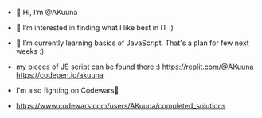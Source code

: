 - 👋 Hi, I’m @AKuuna

- 👀 I’m interested in finding what I like best in IT :)

- 🌱 I’m currently learning basics of JavaScript. That's a plan for few next weeks :)
- my pieces of JS script can be found there :)
https://replit.com/@AKuuna
https://codepen.io/akuuna
- I'm also fighting on Codewars🥁
- https://www.codewars.com/users/AKuuna/completed_solutions
